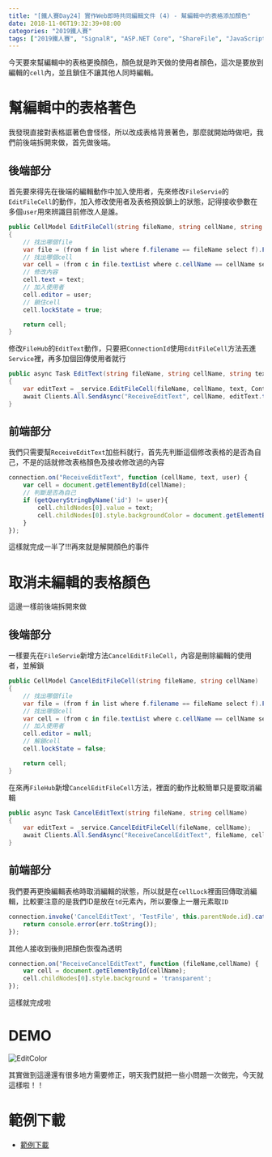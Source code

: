 ```yaml
---
title: "[鐵人賽Day24] 實作Web即時共同編輯文件 (4) - 幫編輯中的表格添加顏色"
date: 2018-11-06T19:32:39+08:00
categories: "2019鐵人賽"
tags: ["2019鐵人賽", "SignalR", "ASP.NET Core", "ShareFile", "JavaScript"]
---
```

今天要來幫編輯中的表格更換顏色，顏色就是昨天做的使用者顏色，這次是要放到編輯的`cell`內，並且鎖住不讓其他人同時編輯。

# 幫編輯中的表格著色
我發現直接對表格誆著色會怪怪，所以改成表格背景著色，那麼就開始時做吧，我們前後端拆開來做，首先做後端。
## 後端部分
首先要來得先在後端的編輯動作中加入使用者，先來修改`FileServie`的`EditFileCell`的動作，加入修改使用者及表格預設鎖上的狀態，記得接收參數在多個`user`用來辨識目前修改人是誰。

``` cs
public CellModel EditFileCell(string fileName, string cellName, string text,string user)
{
    // 找出哪個file
    var file = (from f in list where f.filename == fileName select f).FirstOrDefault();
    // 找出哪個cell
    var cell = (from c in file.textList where c.cellName == cellName select c).FirstOrDefault();
    // 修改內容
    cell.text = text;
    // 加入使用者
    cell.editor = user;
    // 鎖住cell
    cell.lockState = true;

    return cell;
}
```
修改`FileHub`的`EditText`動作，只要把`ConnectionId`使用`EditFileCell`方法丟進`Service`裡，再多加個回傳使用者就行
``` cs
public async Task EditText(string fileName, string cellName, string text)
{
    var editText = _service.EditFileCell(fileName, cellName, text, Context.ConnectionId);
    await Clients.All.SendAsync("ReceiveEditText", cellName, editText.text, editText.editor);
}
```
## 前端部分
我們只需要幫`ReceiveEditText`加些料就行，首先先判斷這個修改表格的是否為自己，不是的話就修改表格顏色及接收修改過的內容
``` js
connection.on("ReceiveEditText", function (cellName, text, user) {
    var cell = document.getElementById(cellName);
    // 判斷是否為自己
    if (getQueryStringByName('id') != user){
        cell.childNodes[0].value = text;
        cell.childNodes[0].style.backgroundColor = document.getElementById(user).childNodes[0].style.backgroundColor;
    }
});
```

這樣就完成一半了!!!再來就是解開顏色的事件
# 取消未編輯的表格顏色
這邊一樣前後端拆開來做
## 後端部分
一樣要先在`FileServie`新增方法`CancelEditFileCell`，內容是刪除編輯的使用者，並解鎖
``` cs
public CellModel CancelEditFileCell(string fileName, string cellName)
{
    // 找出哪個file
    var file = (from f in list where f.filename == fileName select f).FirstOrDefault();
    // 找出哪個cell
    var cell = (from c in file.textList where c.cellName == cellName select c).FirstOrDefault();
    // 加入使用者
    cell.editor = null;
    // 解鎖cell
    cell.lockState = false;

    return cell;
}
```
在來再`FileHub`新增`CancelEditFileCell`方法，裡面的動作比較簡單只是要取消編輯
``` cs
public async Task CancelEditText(string fileName, string cellName)
{
    var editText = _service.CancelEditFileCell(fileName, cellName);
    await Clients.All.SendAsync("ReceiveCancelEditText", fileName, cellName);
}
```
## 前端部分
我們要再更換編輯表格時取消編輯的狀態，所以就是在`cellLock`裡面回傳取消編輯，比較要注意的是我們ID是放在`td`元素內，所以要像上一層元素取`ID`
``` js
connection.invoke('CancelEditText', 'TestFile', this.parentNode.id).catch(function (err) {
    return console.error(err.toString());
});
```
其他人接收到後則把顏色恢復為透明
``` js
connection.on("ReceiveCancelEditText", function (fileName,cellName) {
    var cell = document.getElementById(cellName);
    cell.childNodes[0].style.background = 'transparent';
});
```
這樣就完成啦
# DEMO
![EditColor](EditColor.gif)

其實做到這邊還有很多地方需要修正，明天我們就把一些小問題一次做完，今天就這樣啦！！

# 範例下載
- [範例下載](https://drive.google.com/file/d/1mbxe9grmpog-IvoZZck3uqv7VUp6dFIy/view?usp=sharing)
